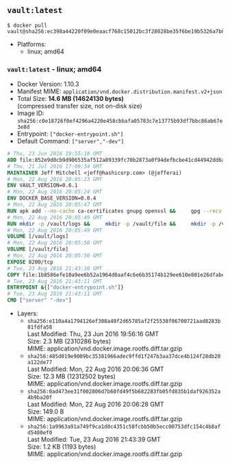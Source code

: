 ## `vault:latest`

```console
$ docker pull vault@sha256:ec398a44220f09e0eaacf768c15012bc3f28028be35f6be19b5326a7b87ff0d0
```

-	Platforms:
	-	linux; amd64

### `vault:latest` - linux; amd64

-	Docker Version: 1.10.3
-	Manifest MIME: `application/vnd.docker.distribution.manifest.v2+json`
-	Total Size: **14.6 MB (14624130 bytes)**  
	(compressed transfer size, not on-disk size)
-	Image ID: `sha256:c0e18726f0ef4296a4220e458cbbafa05783c7e13775b93df7bbc86ab67e3e8d`
-	Entrypoint: `["docker-entrypoint.sh"]`
-	Default Command: `["server","-dev"]`

```dockerfile
# Thu, 23 Jun 2016 19:55:18 GMT
ADD file:852e9d0cb9d906535af512a89339fc70b2873a0f94defbcbe41cd44942dd6ac8 in /
# Thu, 21 Jul 2016 17:09:34 GMT
MAINTAINER Jeff Mitchell <jeff@hashicorp.com> (@jefferai)
# Mon, 22 Aug 2016 20:05:23 GMT
ENV VAULT_VERSION=0.6.1
# Mon, 22 Aug 2016 20:05:24 GMT
ENV DOCKER_BASE_VERSION=0.0.4
# Mon, 22 Aug 2016 20:05:47 GMT
RUN apk add --no-cache ca-certificates gnupg openssl &&     gpg --recv-keys 91A6E7F85D05C65630BEF18951852D87348FFC4C &&     mkdir -p /tmp/build &&     cd /tmp/build &&     wget https://releases.hashicorp.com/docker-base/${DOCKER_BASE_VERSION}/docker-base_${DOCKER_BASE_VERSION}_linux_amd64.zip &&     wget https://releases.hashicorp.com/docker-base/${DOCKER_BASE_VERSION}/docker-base_${DOCKER_BASE_VERSION}_SHA256SUMS &&     wget https://releases.hashicorp.com/docker-base/${DOCKER_BASE_VERSION}/docker-base_${DOCKER_BASE_VERSION}_SHA256SUMS.sig &&     gpg --batch --verify docker-base_${DOCKER_BASE_VERSION}_SHA256SUMS.sig docker-base_${DOCKER_BASE_VERSION}_SHA256SUMS &&     grep ${DOCKER_BASE_VERSION}_linux_amd64.zip docker-base_${DOCKER_BASE_VERSION}_SHA256SUMS | sha256sum -c &&     unzip docker-base_${DOCKER_BASE_VERSION}_linux_amd64.zip &&     cp bin/gosu bin/dumb-init /bin &&     wget https://releases.hashicorp.com/vault/${VAULT_VERSION}/vault_${VAULT_VERSION}_linux_amd64.zip &&     wget https://releases.hashicorp.com/vault/${VAULT_VERSION}/vault_${VAULT_VERSION}_SHA256SUMS &&     wget https://releases.hashicorp.com/vault/${VAULT_VERSION}/vault_${VAULT_VERSION}_SHA256SUMS.sig &&     gpg --batch --verify vault_${VAULT_VERSION}_SHA256SUMS.sig vault_${VAULT_VERSION}_SHA256SUMS &&     grep vault_${VAULT_VERSION}_linux_amd64.zip vault_${VAULT_VERSION}_SHA256SUMS | sha256sum -c &&     unzip -d /bin vault_${VAULT_VERSION}_linux_amd64.zip &&     cd /tmp &&     rm -rf /tmp/build &&     apk del gnupg openssl &&     rm -rf /root/.gnupg
# Mon, 22 Aug 2016 20:05:49 GMT
RUN mkdir -p /vault/logs &&     mkdir -p /vault/file &&     mkdir -p /vault/config
# Mon, 22 Aug 2016 20:05:49 GMT
VOLUME [/vault/logs]
# Mon, 22 Aug 2016 20:05:50 GMT
VOLUME [/vault/file]
# Mon, 22 Aug 2016 20:05:50 GMT
EXPOSE 8200/tcp
# Tue, 23 Aug 2016 21:43:10 GMT
COPY file:1b8586efe10a9ee6b52a1964d0aaf4c6e6b35174b129ee610e801e26dfabedd3 in /usr/local/bin/docker-entrypoint.sh
# Tue, 23 Aug 2016 21:43:11 GMT
ENTRYPOINT &{["docker-entrypoint.sh"]}
# Tue, 23 Aug 2016 21:43:11 GMT
CMD ["server" "-dev"]
```

-	Layers:
	-	`sha256:e110a4a1794126ef308a49f2d65785af2f25538f06700721aad8283b81fdfa58`  
		Last Modified: Thu, 23 Jun 2016 19:56:16 GMT  
		Size: 2.3 MB (2310286 bytes)  
		MIME: application/vnd.docker.image.rootfs.diff.tar.gzip
	-	`sha256:485d019e9009bc35381966adec9ffd1f247b3aa37dce4b124f28db20a122de77`  
		Last Modified: Mon, 22 Aug 2016 20:06:36 GMT  
		Size: 12.3 MB (12312502 bytes)  
		MIME: application/vnd.docker.image.rootfs.diff.tar.gzip
	-	`sha256:0ad473ee31f002806d7b60fd49f5b682283fb05fd835b1daf926352a4b9ba20f`  
		Last Modified: Mon, 22 Aug 2016 20:06:28 GMT  
		Size: 149.0 B  
		MIME: application/vnd.docker.image.rootfs.diff.tar.gzip
	-	`sha256:1a9963a91a749f9ca1d0c4351c58fcbb50b5ecc00753dfc154c4b8afd5480ef0`  
		Last Modified: Tue, 23 Aug 2016 21:43:39 GMT  
		Size: 1.2 KB (1193 bytes)  
		MIME: application/vnd.docker.image.rootfs.diff.tar.gzip
